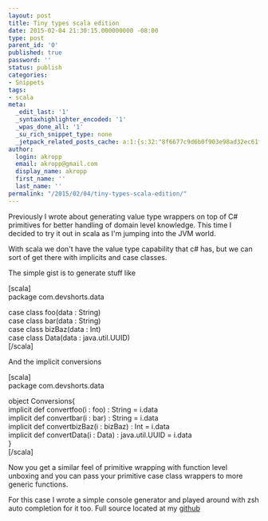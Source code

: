 ```yaml
---
layout: post
title: Tiny types scala edition
date: 2015-02-04 21:30:15.000000000 -08:00
type: post
parent_id: '0'
published: true
password: ''
status: publish
categories:
- Snippets
tags:
- scala
meta:
  _edit_last: '1'
  _syntaxhighlighter_encoded: '1'
  _wpas_done_all: '1'
  _su_rich_snippet_type: none
  _jetpack_related_posts_cache: a:1:{s:32:"8f6677c9d6b0f903e98ad32ec61f8deb";a:2:{s:7:"expires";i:1561511191;s:7:"payload";a:3:{i:0;a:1:{s:2:"id";i:4919;}i:1;a:1:{s:2:"id";i:4905;}i:2;a:1:{s:2:"id";i:4862;}}}}
author:
  login: akropp
  email: akropp@gmail.com
  display_name: akropp
  first_name: ''
  last_name: ''
permalink: "/2015/02/04/tiny-types-scala-edition/"
---
```

Previously I wrote about generating value type wrappers on top of C# primitives for better handling of domain level knowledge. This time I decided to try it out in scala as I'm jumping into the JVM world.

With scala we don't have the value type capability that c# has, but we can sort of get there with implicits and case classes.

The simple gist is to generate stuff like

[scala]  
package com.devshorts.data

case class foo(data : String)  
case class bar(data : String)  
case class bizBaz(data : Int)  
case class Data(data : java.util.UUID)  
[/scala]

And the implicit conversions

[scala]  
package com.devshorts.data

object Conversions{  
 implicit def convertfoo(i : foo) : String = i.data  
 implicit def convertbar(i : bar) : String = i.data  
 implicit def convertbizBaz(i : bizBaz) : Int = i.data  
 implicit def convertData(i : Data) : java.util.UUID = i.data  
}  
[/scala]

Now you get a similar feel of primitive wrapping with function level unboxing and you can pass your primitive case class wrappers to more generic functions.

For this case I wrote a simple console generator and played around with zsh auto completion for it too. Full source located at my [github](https://github.com/devshorts/scala-tiny-types)

